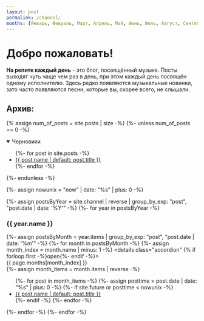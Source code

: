 ```yaml
---
layout: post
permalink: /channel/
months: [Январь, Февраль, Март, Апрель, Май, Июнь, Июль, Август, Сентябрь, Октябрь, Ноябрь, Декабрь]
---
```

# Добро пожаловать!

__На репите каждый день__ - это блог, посвящённый музыке. Посты выходят чуть чаще чем раз в день,
при этом каждый день посвящён одному исполнителю. Здесь редко появляются музыкальные новинки,
зато часто появляются песни, которые вы, скорее всего, не слышали.

## Архив:
{% assign num_of_posts = site.posts | size -%}
{%- unless num_of_posts == 0 -%}
<details class="accordion" open>
    <summary>Черновики</summary>
    <div class="content">
        <ul>
            {%- for post in site.posts -%}
                <li><a href="{{ post.url | remove: 'index.html' }}" class="draft">{{ post.name | default: post.title }}</a></li>
            {%- endfor -%}
        </ul>
    </div>
</details>
{%- endunless -%}

{%- assign nowunix = "now" | date: "%s" | plus: 0 -%}

{%- assign postsByYear = site.channel | reverse | group_by_exp: "post", "post.date | date: '%Y'" -%}
{%- for year in postsByYear -%}
    <h3 class="year">{{ year.name }}</h3>
    {%- assign postsByMonth =  year.items | group_by_exp: "post", "post.date | date: '%m'" -%}
    {%- for month in postsByMonth -%}
        {%- assign month_index = month.name | minus: 1 -%}
        <details class="accordion" {% if forloop.first -%}open{%- endif -%}>
            <summary>{{ page.months[month_index] }}</summary>
            {%- assign month_items = month.items | reverse -%}
            <div class="content">
                <ul>
                    {%- for post in month_items -%}
                        {%- assign posttime = post.date | date: "%s" | plus: 0 -%}
                        {%- if site.future or posttime < nowunix -%}
                            <li><a href="{{ post.url }}">{{ post.name | default: post.title }}</a></li>
                        {%- endif -%}
                    {%- endfor -%}
                </ul>
            </div>
        </details>
    {%- endfor -%}
{%- endfor -%}